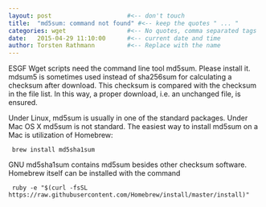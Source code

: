 ```yaml
---
layout: post                     #<-- don't touch
title:  "md5sum: command not found" #<-- keep the quotes " ... "
categories: wget                 #<-- No quotes, comma separated tags
date:   2015-04-29 11:10:00      #<-- current date and time
author: Torsten Rathmann         #<-- Replace with the name
---
```


ESGF Wget scripts need the command line tool md5sum. Please install it. mdsum5 is sometimes used instead of sha256sum for calculating a checksum after download. This checksum is compared with the checksum in the file list. In this way, a proper download, i.e. an unchanged file, is ensured.

Under Linux, md5sum is usually in one of the standard packages. Under Mac OS X md5sum is not standard. The easiest way to install md5sum on a Mac is utilization of Homebrew:

     brew install md5sha1sum

GNU md5sha1sum contains md5sum besides other checksum software. Homebrew itself can be installed with the command

     ruby -e "$(curl -fsSL https://raw.githubusercontent.com/Homebrew/install/master/install)"



